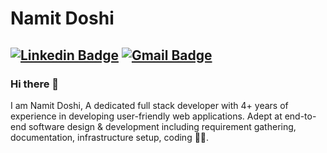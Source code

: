 # Namit Doshi
[![Linkedin Badge](https://img.shields.io/badge/-namitdoshi-blue?style=flat-square&logo=Linkedin&logoColor=white&link=https://www.linkedin.com/in/namitdoshi/)](https://www.linkedin.com/in/namitdoshi/)
[![Gmail Badge](https://img.shields.io/badge/-namitdoshi90@gmail.com-c14438?style=flat-square&logo=Gmail&logoColor=white&link=mailto:namitdoshi90@gmail.com)](mailto:namitdoshi90@gmail.com)
---
### Hi there 👋

I am Namit Doshi, A dedicated full stack developer with 4+ years of experience in developing user-friendly web applications. Adept at end-to-end software design & development including requirement gathering, documentation, infrastructure setup, coding 👨‍💻.


<!--
**namitdoshi/namitdoshi** is a ✨ _special_ ✨ repository because its `README.md` (this file) appears on your GitHub profile.

Here are some ideas to get you started:

- 🔭 I’m currently working on ...
- 🌱 I’m currently learning ...
- 👯 I’m looking to collaborate on ...
- 🤔 I’m looking for help with ...
- 💬 Ask me about ...
- 📫 How to reach me: ...
- 😄 Pronouns: ...
- ⚡ Fun fact: ...
-->
